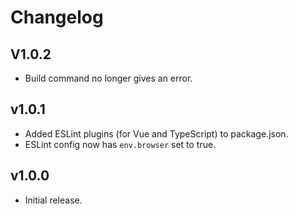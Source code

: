 # Changelog

## V1.0.2

-   Build command no longer gives an error.

## v1.0.1

-   Added ESLint plugins (for Vue and TypeScript) to package.json.
-   ESLint config now has `env.browser` set to true.

## v1.0.0

-   Initial release.
